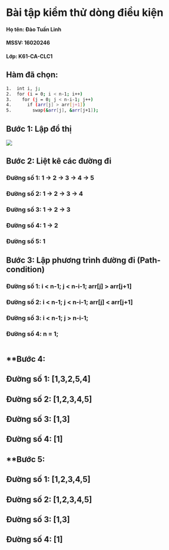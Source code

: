 # Bài tập kiểm thử dòng điều kiện

#### Họ tên: Đào Tuấn Linh
#### MSSV: 16020246
#### Lớp: K61-CA-CLC1

## **Hàm đã chọn:**

```sh
1.  int i, j; 
2.  for (i = 0; i < n-1; i++)     
3.    for (j = 0; j < n-i-1; j++)
4.      if (arr[j] > arr[j+1]) 
5.        swap(&arr[j], &arr[j+1]); 
```

## **Bước 1: Lập đồ thị**

![](https://github.com/khaitun1998/INT3117-2019/blob/master/DaoTuanLinh_BubbleSort/New%20Note.jpeg)

## **Bước 2: Liệt kê các đường đi**

### **Đường số 1**: 1 &rarr; 2 &rarr; 3 &rarr; 4 &rarr; 5

### **Đường số 2**: 1 &rarr; 2 &rarr; 3 &rarr; 4

### **Đường số 3**: 1 &rarr; 2 &rarr; 3

### **Đường số 4**: 1 &rarr; 2


### **Đường số 5**: 1


## **Bước 3: Lập phương trình đường đi (Path-condition)**

### **Đường số 1**: i < n-1; j < n-i-1;  arr[j] > arr[j+1]
### **Đường số 2**: i < n-1; j < n-i-1; arr[j] < arr[j+1]
### **Đường số 3**: i < n-1; j > n-i-1;
### **Đường số 4**: n = 1;

```sh

```
## **Bước 4:

## **Đường số 1**: [1,3,2,5,4]
## **Đường số 2**: [1,2,3,4,5]
## **Đường số 3**: [1,3]
## **Đường số 4**: [1]

## **Bước 5:

## **Đường số 1**: [1,2,3,4,5]
## **Đường số 2**: [1,2,3,4,5]
## **Đường số 3**: [1,3]
## **Đường số 4**: [1]

